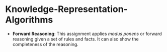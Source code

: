 # Knowledge-Representation-Algorithms


- **Forward Reasoning**: This assignment applies _modus ponens_ or forward reasoning given a set of rules and facts. It can also show the completeness of the reasoning.

